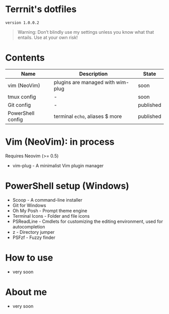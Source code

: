 
# Terrnit's dotfiles

```
version 1.0.0.2
```
> Warning: Don’t blindly use my settings unless you know what that entails. 
> Use at your own risk!


# Contents


Name | Description | State 
--- | --- | --- 
vim (NeoVim) | plugins are managed with wim-plug | soon
tmux config | - | soon
Git config | - | published
PowerShell config | terminal `echo`, aliases $ more  | published


# Vim (NeoVim): in process
Requires Neovim (>= 0.5)

- vim-plug - A minimalist Vim plugin manager


# PowerShell setup (Windows)
- Scoop - A command-line installer
- Git for Windows
- Oh My Posh - Prompt theme engine
- Terminal Icons - Folder and file icons
- PSReadLine - Cmdlets for customizing the editing environment, used for autocompletion
- z - Directory jumper
- PSFzf - Fuzzy finder

# How to use
- very soon
# About me
- very soon

